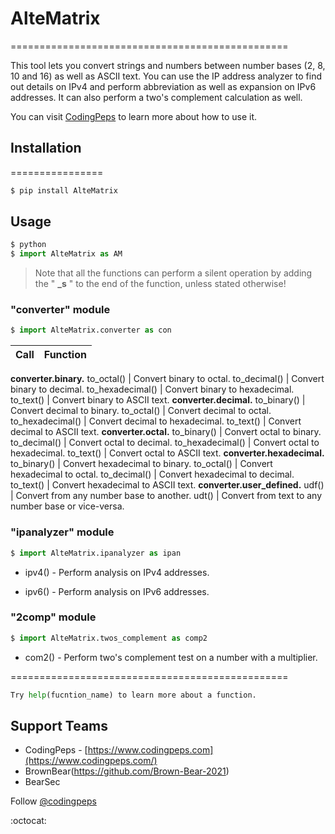 # AlteMatrix
================================================

This tool lets you convert strings and numbers between number bases (2, 8, 10 and 16) as well as ASCII text.
You can use the IP address analyzer to find out details on IPv4 and perform abbreviation as well as expansion on IPv6 addresses. It can also perform a two's complement calculation as well.

You can visit [CodingPeps](https://codingpeps.com) to learn more about how to use it.

## Installation
================

```python
$ pip install AlteMatrix
```

## Usage

```python
$ python
$ import AlteMatrix as AM
```
>Note that all the functions can perform a silent operation by adding the " **_s** " to the end of the function, unless stated otherwise!

### "converter" module

```python
$ import AlteMatrix.converter as con
```

Call | Function
---- | --------
**converter.binary.**
to_octal()        | Convert binary to octal.
to_decimal()      | Convert binary to decimal.
to_hexadecimal()  | Convert binary to hexadecimal.
to_text()         | Convert binary to ASCII text.
**converter.decimal.**
to_binary()       | Convert decimal to binary.
to_octal()        | Convert decimal to octal.
to_hexadecimal()  | Convert decimal to hexadecimal.
to_text()         | Convert decimal to ASCII text.
**converter.octal.**
to_binary()       | Convert octal to binary.
to_decimal()      | Convert octal to decimal.
to_hexadecimal()  | Convert octal to hexadecimal.
to_text()         | Convert octal to ASCII text.
**converter.hexadecimal.**
to_binary()       | Convert hexadecimal to binary.
to_octal()        | Convert hexadecimal to octal.
to_decimal()      | Convert hexadecimal to decimal.
to_text()         | Convert hexadecimal to ASCII text.
**converter.user_defined.**
udf()       | Convert from any number base to another.
udt()       | Convert from text to any number base or vice-versa.



### "ipanalyzer" module

```python
$ import AlteMatrix.ipanalyzer as ipan
```

- ipv4() - Perform analysis on IPv4 addresses.

- ipv6() - Perform analysis on IPv6 addresses.



### "2comp" module
```python
$ import AlteMatrix.twos_complement as comp2
```

+ com2() - Perform two's complement test on a number with a multiplier.

================================================
```python
Try help(fucntion_name) to learn more about a function.
```

## Support Teams
* CodingPeps - [https://www.codingpeps.com](https://www.codingpeps.com/) 
* BrownBear(https://github.com/Brown-Bear-2021)
* BearSec

Follow [@codingpeps](https://www.instagram.com/codingpeps/) 

:octocat: